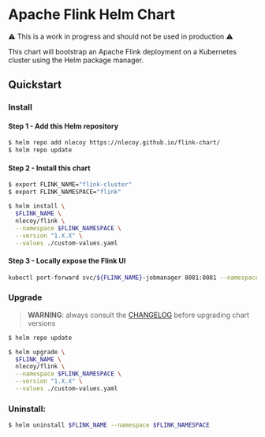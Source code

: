 # Apache Flink Helm Chart

⚠️ This is a work in progress and should not be used in production ⚠️

This chart will bootstrap an Apache Flink deployment on a Kubernetes cluster using the Helm package manager.

## Quickstart

### Install

#### Step 1 - Add this Helm repository

```sh
$ helm repo add nlecoy https://nlecoy.github.io/flink-chart/
$ helm repo update
```

#### Step 2 - Install this chart

```sh
$ export FLINK_NAME="flink-cluster"
$ export FLINK_NAMESPACE="flink"

$ helm install \
  $FLINK_NAME \
  nlecoy/flink \
  --namespace $FLINK_NAMESPACE \
  --version "1.X.X" \
  --values ./custom-values.yaml
```

#### Step 3 - Locally expose the Flink UI

```sh
kubectl port-forward svc/${FLINK_NAME}-jobmanager 8081:8081 --namespace $FLINK_NAMESPACE
```

### Upgrade

> __WARNING__: always consult the [CHANGELOG](CHANGELOG) before upgrading chart versions

```sh
$ helm repo update

$ helm upgrade \
  $FLINK_NAME \
  nlecoy/flink \
  --namespace $FLINK_NAMESPACE \
  --version "1.X.X" \
  --values ./custom-values.yaml
```

### Uninstall:

```sh
$ helm uninstall $FLINK_NAME --namespace $FLINK_NAMESPACE
```